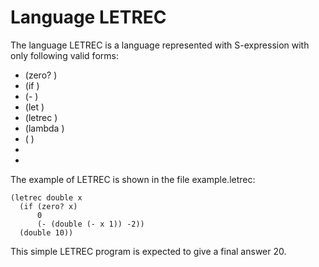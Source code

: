 # Language LETREC

The language LETREC is a language represented with S-expression with only following valid forms:

+ (zero? <exp>)
+ (if <exp> <exp> <exp>)
+ (- <exp> <exp>)
+ (let <id> <exp> <exp>)
+ (letrec <id> <id> <exp> <exp>)
+ (lambda <id> <exp>)
+ (<exp> <exp>)
+ <id>
+ <num>

The example of LETREC is shown in the file example.letrec:

```
(letrec double x
  (if (zero? x)
      0
      (- (double (- x 1)) -2)) 
  (double 10))
```

This simple LETREC program is expected to give a final answer 20.